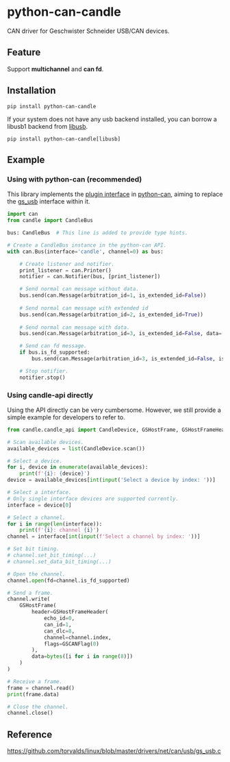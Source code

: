 # python-can-candle

CAN driver for Geschwister Schneider USB/CAN devices.

## Feature

Support **multichannel** and **can fd**.

## Installation

```shell
pip install python-can-candle
```

If your system does not have any usb backend installed, you can borrow a libusb1 backend from [libusb](https://pypi.org/project/libusb/).

```shell
pip install python-can-candle[libusb]
```

## Example

### Using with python-can (recommended)

This library implements the [plugin interface](https://python-can.readthedocs.io/en/stable/plugin-interface.html) in [python-can](https://pypi.org/project/python-can/), aiming to replace the [gs_usb](https://python-can.readthedocs.io/en/stable/interfaces/gs_usb.html) interface within it.

```python
import can
from candle import CandleBus

bus: CandleBus  # This line is added to provide type hints.

# Create a CandleBus instance in the python-can API.
with can.Bus(interface='candle', channel=0) as bus:

    # Create listener and notifier.
    print_listener = can.Printer()
    notifier = can.Notifier(bus, [print_listener])

    # Send normal can message without data.
    bus.send(can.Message(arbitration_id=1, is_extended_id=False))
    
    # Send normal can message with extended id
    bus.send(can.Message(arbitration_id=2, is_extended_id=True))
    
    # Send normal can message with data.
    bus.send(can.Message(arbitration_id=3, is_extended_id=False, data=[i for i in range(8)]))

    # Send can fd message.
    if bus.is_fd_supported:
        bus.send(can.Message(arbitration_id=3, is_extended_id=False, is_fd=True, bitrate_switch=True, error_state_indicator=True, data=[i for i in range(64)]))

    # Stop notifier.
    notifier.stop()
```

### Using candle-api directly

Using the API directly can be very cumbersome. However, we still provide a simple example for developers to refer to.

```python
from candle.candle_api import CandleDevice, GSHostFrame, GSHostFrameHeader, GSCANFlag

# Scan available devices.
available_devices = list(CandleDevice.scan())

# Select a device.
for i, device in enumerate(available_devices):
    print(f'{i}: {device}')
device = available_devices[int(input('Select a device by index: '))]

# Select a interface.
# Only single interface devices are supported currently.
interface = device[0]

# Select a channel.
for i in range(len(interface)):
    print(f'{i}: channel {i}')
channel = interface[int(input(f'Select a channel by index: '))]

# Set bit timing.
# channel.set_bit_timing(...)
# channel.set_data_bit_timing(...)

# Open the channel.
channel.open(fd=channel.is_fd_supported)

# Send a frame.
channel.write(
    GSHostFrame(
        header=GSHostFrameHeader(
            echo_id=0,
            can_id=1,
            can_dlc=8,
            channel=channel.index,
            flags=GSCANFlag(0)
        ),
        data=bytes([i for i in range(8)])
    )
)

# Receive a frame.
frame = channel.read()
print(frame.data)

# Close the channel.
channel.close()
```

## Reference

https://github.com/torvalds/linux/blob/master/drivers/net/can/usb/gs_usb.c
